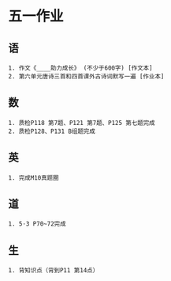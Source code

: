 # 五一作业   
## 语      
    1. 作文《____助力成长》 (不少于600字) [作文本]   
    2. 第六单元唐诗三首和四首课外古诗词默写一遍 [作业本]    
## 数       
    1. 质检P118 第7题、P121 第7题、P125 第七题完成     
    2. 质检P128、P131 B组题完成     
## 英       
    1. 完成M10真题圈     
## 道    
    1. 5·3 P70~72完成      
## 生      
    1. 背知识点（背到P11 第14点）        
